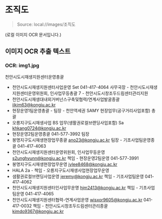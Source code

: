 # 조직도

> Source: local://images/조직도

(로컬 이미지 OCR 문서입니다.)


## 이미지 OCR 추출 텍스트

### OCR: img1.jpg
천안시도시재생지원센터운영총괄
- 천안시도시재생지원센터사업운영 Set 041-417-4064
사무국장 - 천안시도시재생지원센터운영위원회, 인사업무등총괄
7 - 천안시도시창조두드림센터관리지원
- 천안시도시재생대내외거버넌스구축및협력/연계사업발굴종괄 iikim63@kongju.ac.kr
- 현장운영1팀운영총괄 -
팀장 - 천안역세권 SAMY 현장업무(공구거리사업포함) 총괄
- 오릉지구도시재생사업 BS 업무(생활권로컬브랜딩사업포함) Sa khkang0724@kongju.ac.kr
- 현장운영2팀운영종괄 041-577-3992
팀장
- 봉명지구도시재생현장업무종괄 ano23@kongju.ac.kr
팀장 - 기초사업팀운영종괄 041-417-4063
- 천안시도시재생지원센터운영위원회, 인사업무등운영 s2unghyunn@kongju.ac.kr
책임 - 현장운영2팀운영 041-577-3991
- 봉명지구도시재생현장업무운영 jylee8468@kongju.ac.kr
- HALA 2a -
책임 - 오릉지구도시재생사업현장업무운영
- 샘활권로컬브랜딩사업운영 jeremy@kongju.ac.kr
책임 - 기조사업팀운영 041-417-4062
- 천안시도시재생지원센터인사업무운명 hjm2413@kongju.ac.kr
책임 - 기초사업팀운영 041-417-4065
- 천안시도시재생지원센터협력-연계사업운영 wisxor9605@kongju.ac.kr
041-417-0032
책임 - 천안시도시창조두드림센터관리종괄
kimdo9367@kongju.ac.kr
